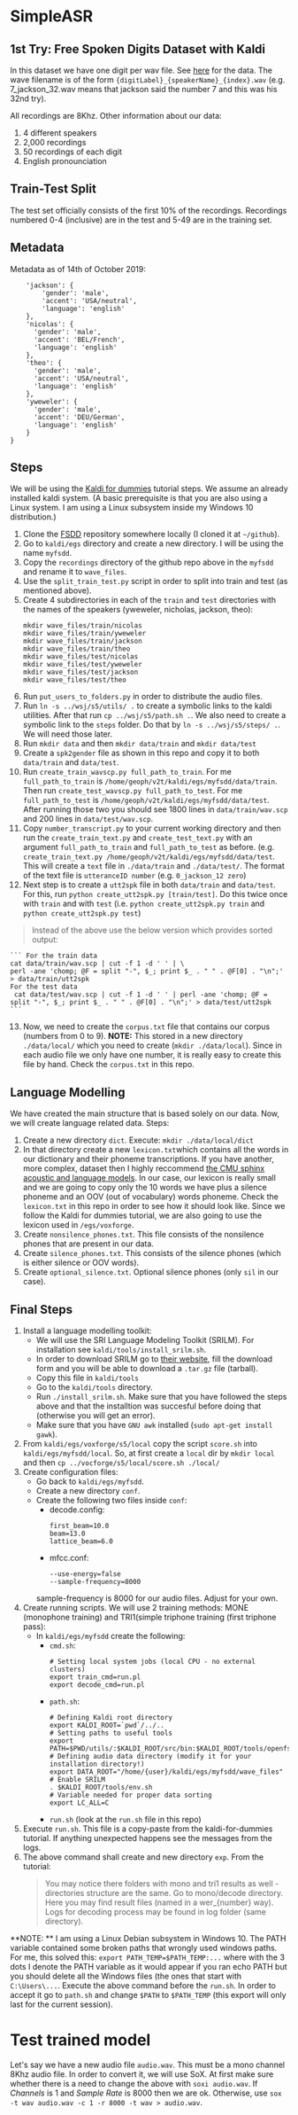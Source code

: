 # SimpleASR

## 1st Try: Free Spoken Digits Dataset with Kaldi

In this dataset we have one digit per wav file. See [here](https://github.com/Jakobovski/free-spoken-digit-dataset) for the data. The wave filename is of the form `{digitLabel}_{speakerName}_{index}.wav` (e.g. 7_jackson_32.wav means that jackson said the number 7 and this was his 32nd try).

All recordings are 8Khz. Other information about our data:

1. 4 different speakers
2. 2,000 recordings
3. 50 recordings of each digit
4. English pronounciation

## Train-Test Split
The test set officially consists of the first 10% of the recordings. Recordings numbered 0-4 (inclusive) are in the test and 5-49 are in the training set.

## Metadata 
Metadata as of 14th of October 2019:
  ```metadata = {
      'jackson': {
          'gender': 'male',
          'accent': 'USA/neutral',
          'language': 'english'
      },
      'nicolas': {
        'gender': 'male',
        'accent': 'BEL/French',
        'language': 'english'
      },
      'theo': {
        'gender': 'male',
        'accent': 'USA/neutral',
        'language': 'english'
      },
      'yweweler': {
        'gender': 'male',
        'accent': 'DEU/German',
        'language': 'english'
      }
  }
  ```

## Steps

We will be using the [Kaldi for dummies](http://kaldi-asr.org/doc/kaldi_for_dummies.html) tutorial steps. We assume an already installed kaldi system. (A basic prerequisite is that you are also using a Linux system. I am using a Linux subsystem inside my Windows 10 distribution.)

1. Clone the [FSDD](https://github.com/Jakobovski/free-spoken-digit-dataset) repository somewhere locally (I cloned it at `~/github`).
2. Go to `kaldi/egs` directory and create a new directory. I will be using the name `myfsdd`.
3. Copy the `recordings` directory of the github repo above in the `myfsdd` and rename it to `wave_files`.
4. Use the `split_train_test.py` script in order to split into train and test (as mentioned above).
5. Create 4 subdirectories in each of the `train` and `test` directories with the names of the speakers (yweweler, nicholas, jackson, theo):
   ```
   mkdir wave_files/train/nicolas
   mkdir wave_files/train/yweweler
   mkdir wave_files/train/jackson
   mkdir wave_files/train/theo
   mkdir wave_files/test/nicolas
   mkdir wave_files/test/yweweler
   mkdir wave_files/test/jackson
   mkdir wave_files/test/theo
   ```
6. Run `put_users_to_folders.py` in order to distribute the audio files.
7. Run `ln -s ../wsj/s5/utils/ .` to create a symbolic links to the kaldi utilities. After that run `cp ../wsj/s5/path.sh .`. We also need to create a symbolic link to the `steps` folder. Do that by `ln -s ../wsj/s5/steps/ .`. We will need those later.
8. Run `mkdir data` and then `mkdir data/train` and `mkdir data/test`
9. Create a `spk2gender` file as shown in this repo and copy it to both `data/train` and `data/test`.
10. Run `create_train_wavscp.py full_path_to_train`. For me `full_path_to_train` is `/home/geoph/v2t/kaldi/egs/myfsdd/data/train`. Then  run `create_test_wavscp.py full_path_to_test`. For me `full_path_to_test` is `/home/geoph/v2t/kaldi/egs/myfsdd/data/test`. After running those two you should see 1800 lines in `data/train/wav.scp` and 200 lines in `data/test/wav.scp`.
11. Copy `number_transcript.py` to your current working directory and then run the `create_train_text.py` and `create_test_text.py` with an argument `full_path_to_train` and `full_path_to_test` as before. (e.g. `create_train_text.py /home/geoph/v2t/kaldi/egs/myfsdd/data/test`. This will create a `text` file in `./data/train` and `./data/test/`. The format of the text file is `utteranceID number` (e.g. `0_jackson_12 zero`)
12. Next step is to create a `utt2spk` file in both `data/train` and `data/test`. For this, run `python create_utt2spk.py [train/test]`. Do this twice once with `train` and with `test` (i.e. `python create_utt2spk.py train` and `python create_utt2spk.py test`)
> Instead of the above use the below version which provides sorted output:

    ``` For the train data
    cat data/train/wav.scp | cut -f 1 -d ' ' | \ 
    perl -ane 'chomp; @F = split "-", $_; print $_ . " " . @F[0] . "\n";' > data/train/utt2spk
	For the test data
     cat data/test/wav.scp | cut -f 1 -d ' ' | perl -ane 'chomp; @F = split "-", $_; print $_ . " " . @F[0] . "\n";' > data/test/utt2spk
    ```
    
13. Now, we need to create the `corpus.txt` file that contains our corpus (numbers from 0 to 9). **NOTE:** This stored in a new directory `./data/local/` which you need to create (`mkdir ./data/local`). Since in each audio file we only have one number, it is really easy to create this file by hand. Check the `corpus.txt` in this repo.

## Language Modelling
We have created the main structure that is based solely on our data. Now, we will create language related data. Steps:

1. Create a new directory `dict`. Execute: `mkdir ./data/local/dict`
2. In that directory create a new `lexicon.txt`which contains all the words in our dictionary and their phoneme transcriptions. If you have another, more complex, dataset then I highly reccommend [the CMU sphinx acoustic and language models](https://sourceforge.net/projects/cmusphinx/files/Acoustic%20and%20Language%20Models/). In our case, our lexicon is really small and we are going to copy only the 10 words we have plus a silence phoneme and an OOV (out of vocabulary) words phoneme. Check the `lexicon.txt` in this repo in order to see how it should look like. Since we follow the Kaldi for dummies tutorial, we are also going to use the lexicon used in `/egs/voxforge`.
3. Create `nonsilence_phones.txt`. This file consists of the nonsilence phones that are present in our data.
4. Create `silence_phones.txt`. This consists of the silence phones (which is either silence or OOV words).
5. Create `optional_silence.txt`. Optional silence phones (only `sil` in our case).

## Final Steps
1. Install a language modelling toolkit: 
    * We will use the SRI Language Modeling Toolkit (SRILM). For installation see `kaldi/tools/install_srilm.sh`. 
    * In order to download SRILM go to [their website](http://www.speech.sri.com/projects/srilm/download.html), fill the download form and you will be able to download a `.tar.gz` file (tarball).
    * Copy this file in `kaldi/tools`
    * Go to the `kaldi/tools` directory.
    * Run `./install_srilm.sh`. Make sure that you have followed the steps above and that the installtion was succesful before doing that (otherwise you will get an error).
    * Make sure that you have `GNU awk` installed (`sudo apt-get install gawk`).
2. From `kaldi/egs/voxforge/s5/local` copy the script `score.sh` into `kaldi/egs/myfsdd/local`. So, at first create a `local` dir by `mkdir local` and then `cp ../vocforge/s5/local/score.sh ./local/` 
3. Create configuration files:
    * Go back to `kaldi/egs/myfsdd`.
    * Create a new directory `conf`.
    * Create the following two files inside `conf`:
        - decode.config:
            ```
            first_beam=10.0
            beam=13.0
            lattice_beam=6.0
            ```
        - mfcc.conf:
            ```
            --use-energy=false
            --sample-frequency=8000
            ```
        sample-frequency is 8000 for our audio files. Adjust for your own.
4. Create running scripts. We will use 2 training methods: MONE (monophone training) and TRI1(simple triphone training (first triphone pass):
    * In `kaldi/egs/myfsdd` create the following:
        - `cmd.sh`:
            ```
            # Setting local system jobs (local CPU - no external clusters)
            export train_cmd=run.pl
            export decode_cmd=run.pl
            ```
        - `path.sh`:
            ```
            # Defining Kaldi root directory
            export KALDI_ROOT=`pwd`/../..
            # Setting paths to useful tools
            export PATH=$PWD/utils/:$KALDI_ROOT/src/bin:$KALDI_ROOT/tools/openfst/bin:$KALDI_ROOT/src/fstbin/:$KALDI_ROOT/src/gmmbin/:$KALDI_ROOT/src/featbin/:$KALDI_ROOT/src/lmbin/:$KALDI_ROOT/src/sgmm2bin/:$KALDI_ROOT/src/fgmmbin/:$KALDI_ROOT/src/latbin/:$PWD:$PATH
            # Defining audio data directory (modify it for your installation directory!)
            export DATA_ROOT="/home/{user}/kaldi/egs/myfsdd/wave_files"
            # Enable SRILM
            . $KALDI_ROOT/tools/env.sh
            # Variable needed for proper data sorting
            export LC_ALL=C
            ```
        - `run.sh` (look at the `run.sh` file in this repo)
5. Execute `run.sh`. This file is a copy-paste from the kaldi-for-dummies tutorial. If anything unexpected happens see the messages from the logs.
6. The above command shall create and new directory `exp`. From the tutorial:  
    > You may notice there folders with mono and tri1 results as well - directories structure are the same. Go to mono/decode directory. Here you may find result files (named in a wer_{number} way). Logs for decoding process may be found in log folder (same directory).

**NOTE: ** I am using a Linux Debian subsystem in Windows 10. The PATH variable contained some broken paths that wrongly used windows paths. For me, this solved this:
`export PATH_TEMP=$PATH_TEMP:...` where with the 3 dots I denote the PATH variable as it would appear if you ran echo PATH but you should delete all the Windows files (the ones that start with `C:\Users\...`.
Execute the above command before the `run.sh`. In order to accept it go to `path.sh` and change `$PATH` to `$PATH_TEMP` (this export will only last for the current session). 

# Test trained model
Let's say we have a new audio file `audio.wav`. This must be a mono channel 8Khz audio file. In order to convert it, we will use SoX. At first make sure whether there is a need to change the above with `soxi audio.wav`. If *Channels* is 1 and *Sample Rate* is 8000 then we are ok. Otherwise, use `sox -t wav audio.wav -c 1 -r 8000 -t wav > audio.wav`.
